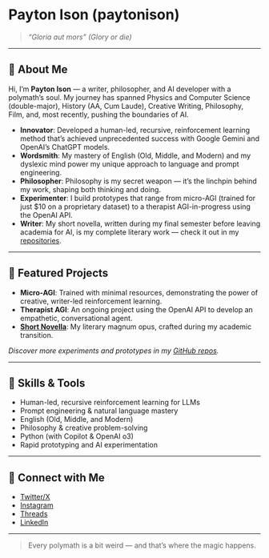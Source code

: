 # Payton Ison (paytonison)

> _“Gloria aut mors” (Glory or die)_

---

## 👋 About Me

Hi, I’m **Payton Ison** — a writer, philosopher, and AI developer with a polymath’s soul. My journey has spanned Physics and Computer Science (double-major), History (AA, Cum Laude), Creative Writing, Philosophy, Film, and, most recently, pushing the boundaries of AI.

- **Innovator**: Developed a human-led, recursive, reinforcement learning method that’s achieved unprecedented success with Google Gemini and OpenAI’s ChatGPT models.
- **Wordsmith**: My mastery of English (Old, Middle, and Modern) and my dyslexic mind power my unique approach to language and prompt engineering.
- **Philosopher**: Philosophy is my secret weapon — it’s the linchpin behind my work, shaping both thinking and doing.
- **Experimenter**: I build prototypes that range from micro-AGI (trained for just $10 on a proprietary dataset) to a therapist AGI-in-progress using the OpenAI API.
- **Writer**: My short novella, written during my final semester before leaving academia for AI, is my complete literary work — check it out in my [repositories](https://github.com/paytonison?tab=repositories).

---

## 🚀 Featured Projects

- **Micro-AGI**: Trained with minimal resources, demonstrating the power of creative, writer-led reinforcement learning.
- **Therapist AGI**: An ongoing project using the OpenAI API to develop an empathetic, conversational agent.
- **[Short Novella](https://github.com/paytonison?tab=repositories&q=novella)**: My literary magnum opus, crafted during my academic transition.

_Discover more experiments and prototypes in my [GitHub repos](https://github.com/paytonison?tab=repositories)._

---

## 🧠 Skills & Tools

- Human-led, recursive reinforcement learning for LLMs
- Prompt engineering & natural language mastery
- English (Old, Middle, and Modern)
- Philosophy & creative problem-solving
- Python (with Copilot & OpenAI o3)
- Rapid prototyping and AI experimentation

---

## 🔗 Connect with Me

- [Twitter/X](https://twitter.com/pls_stfu_payton)  
- [Instagram](https://instagram.com/pls.stfu.payton)  
- [Threads](https://threads.net/@pls.stfu.payton)  
- [LinkedIn](https://linkedin.com/in/paytonison)

---

> Every polymath is a bit weird — and that’s where the magic happens.
